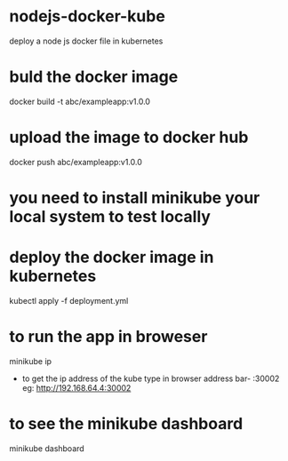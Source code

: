 # nodejs-docker-kube
deploy a node js docker file in kubernetes

# buld the docker image
docker build -t abc/exampleapp:v1.0.0

# upload the image to docker hub
docker push abc/exampleapp:v1.0.0

# you need to install minikube your local system to test locally

# deploy the docker image in kubernetes
kubectl apply -f deployment.yml

# to run the app in broweser
minikube ip 
- to get the ip address of the kube
type in browser address bar-
<IP>:30002
  eg: http://192.168.64.4:30002

# to see the minikube dashboard
minikube dashboard
